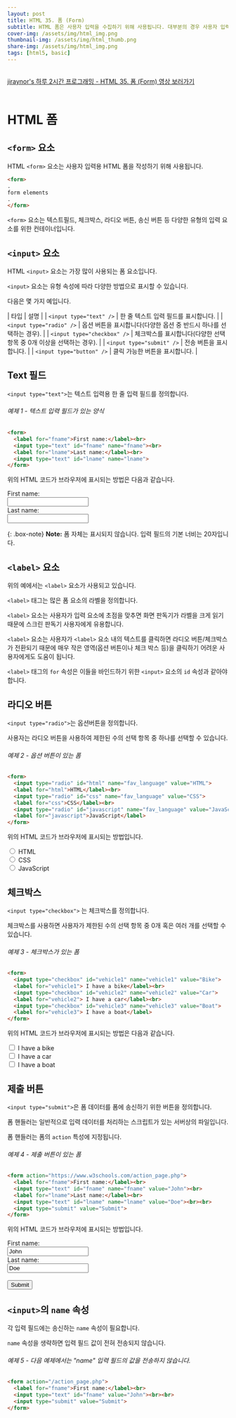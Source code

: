 ```yaml
---
layout: post
title: HTML 35. 폼 (Form)
subtitle: HTML 폼은 사용자 입력을 수집하기 위해 사용됩니다. 대부분의 경우 사용자 입력은 처리를 위해 서버로 전송됩니다.
cover-img: /assets/img/html_img.png
thumbnail-img: /assets/img/html_thumb.png
share-img: /assets/img/html_img.png
tags: [html5, basic]
---
```


<br>
<a href="https://youtu.be/9XisZbZ3lPM" target="_blank">jiraynor's 하루 2시간 프로그래밍 - HTML 35. 폼 (Form) 영상 보러가기</a>
<br>
<br>

# HTML 폼

## ```<form>``` 요소

HTML ```<form>``` 요소는 사용자 입력용 HTML 폼을 작성하기 위해 사용됩니다.

```html
<form>
.
form elements
.
</form>
```

```<form>``` 요소는 텍스트필드, 체크박스, 라디오 버튼, 송신 버튼 등 다양한 유형의 입력 요소를 위한 컨테이너입니다.

## ```<input>``` 요소

HTML ```<input>``` 요소는 가장 많이 사용되는 폼 요소입니다.

```<input>``` 요소는 유형 속성에 따라 다양한 방법으로 표시할 수 있습니다.

다음은 몇 가지 예입니다.

| 타입 | 설명 |
| ```<input type="text" />``` | 한 줄 텍스트 입력 필드를 표시합니다. |
| ```<input type="radio" />``` | 옵션 버튼을 표시합니다(다양한 옵션 중 반드시 하나를 선택하는 경우). |
| ```<input type="checkbox" />``` | 체크박스를 표시합니다(다양한 선택 항목 중 0개 이상을 선택하는 경우). |
| ```<input type="submit" />``` | 전송 버튼을 표시합니다. |
| ```<input type="button" />``` | 클릭 가능한 버튼을 표시합니다. |

## Text 필드

```<input type="text">```는 텍스트 입력용 한 줄 입력 필드를 정의합니다.

###### 예제 1 - 텍스트 입력 필드가 있는 양식

```html
<form>
  <label for="fname">First name:</label><br>
  <input type="text" id="fname" name="fname"><br>
  <label for="lname">Last name:</label><br>
  <input type="text" id="lname" name="lname">
</form>
```

위의 HTML 코드가 브라우저에 표시되는 방법은 다음과 같습니다.

<form>
  <label for="fname">First name:</label><br>
  <input type="text" id="fname" name="fname"><br>
  <label for="lname">Last name:</label><br>
  <input type="text" id="lname" name="lname">
</form>

{: .box-note}
**Note:** 폼 자체는 표시되지 않습니다. 입력 필드의 기본 너비는 20자입니다.

## ```<label>``` 요소

위의 예에서는 ```<label>``` 요소가 사용되고 있습니다.

```<label>``` 태그는 많은 폼 요소의 라벨을 정의합니다.

```<label>``` 요소는 사용자가 입력 요소에 초점을 맞추면 화면 판독기가 라벨을 크게 읽기 때문에 스크린 판독기 사용자에게 유용합니다.

```<label>``` 요소는 사용자가 ```<label>``` 요소 내의 텍스트를 클릭하면 라디오 버튼/체크박스가 전환되기 때문에 매우 작은 영역(옵션 버튼이나 체크 박스 등)을 클릭하기 어려운 사용자에게도 도움이 됩니다.

```<label>``` 태그의 ```for``` 속성은 이들을 바인드하기 위한 ```<input>``` 요소의 ```id``` 속성과 같아야 합니다.

## 라디오 버튼

```<input type="radio">```는 옵션버튼을 정의합니다.

사용자는 라디오 버튼을 사용하여 제한된 수의 선택 항목 중 하나를 선택할 수 있습니다.

###### 예제 2 - 옵션 버튼이 있는 폼

```html
<form>
  <input type="radio" id="html" name="fav_language" value="HTML">
  <label for="html">HTML</label><br>
  <input type="radio" id="css" name="fav_language" value="CSS">
  <label for="css">CSS</label><br>
  <input type="radio" id="javascript" name="fav_language" value="JavaScript">
  <label for="javascript">JavaScript</label>
</form>
```

위의 HTML 코드가 브라우저에 표시되는 방법입니다.

<form>
  <input type="radio" id="html" name="fav_language" value="HTML">
  <label for="html">HTML</label><br>
  <input type="radio" id="css" name="fav_language" value="CSS">
  <label for="css">CSS</label><br>
  <input type="radio" id="javascript" name="fav_language" value="JavaScript">
  <label for="javascript">JavaScript</label>
</form>

## 체크박스

```<input type="checkbox">``` 는 체크박스를 정의합니다.

체크박스를 사용하면 사용자가 제한된 수의 선택 항목 중 0개 혹은 여러 개를 선택할 수 있습니다.

###### 예제 3 - 체크박스가 있는 폼

```html
<form>
  <input type="checkbox" id="vehicle1" name="vehicle1" value="Bike">
  <label for="vehicle1"> I have a bike</label><br>
  <input type="checkbox" id="vehicle2" name="vehicle2" value="Car">
  <label for="vehicle2"> I have a car</label><br>
  <input type="checkbox" id="vehicle3" name="vehicle3" value="Boat">
  <label for="vehicle3"> I have a boat</label>
</form>
```

위의 HTML 코드가 브라우저에 표시되는 방법은 다음과 같습니다.

<form>
  <input type="checkbox" id="vehicle1" name="vehicle1" value="Bike">
  <label for="vehicle1"> I have a bike</label><br>
  <input type="checkbox" id="vehicle2" name="vehicle2" value="Car">
  <label for="vehicle2"> I have a car</label><br>
  <input type="checkbox" id="vehicle3" name="vehicle3" value="Boat">
  <label for="vehicle3"> I have a boat</label>
</form>

## 제출 버튼

```<input type="submit">```은 폼 데이터를 폼에 송신하기 위한 버튼을 정의합니다.

폼 핸들러는 일반적으로 입력 데이터를 처리하는 스크립트가 있는 서버상의 파일입니다.

폼 핸들러는 폼의 ```action``` 특성에 지정됩니다.

###### 예제 4 - 제출 버튼이 있는 폼

```html
<form action="https://www.w3schools.com/action_page.php">
  <label for="fname">First name:</label><br>
  <input type="text" id="fname" name="fname" value="John"><br>
  <label for="lname">Last name:</label><br>
  <input type="text" id="lname" name="lname" value="Doe"><br><br>
  <input type="submit" value="Submit">
</form>
```

위의 HTML 코드가 브라우저에 표시되는 방법입니다.

<form action="https://www.w3schools.com/action_page.php">
  <label for="fname">First name:</label><br>
  <input type="text" id="fname" name="fname" value="John"><br>
  <label for="lname">Last name:</label><br>
  <input type="text" id="lname" name="lname" value="Doe"><br><br>
  <input type="submit" value="Submit">
</form>

## ```<input>```의 ```name``` 속성

각 입력 필드에는 송신하는 ```name``` 속성이 필요합니다.

```name``` 속성을 생략하면 입력 필드 값이 전혀 전송되지 않습니다.

###### 예제 5 - 다음 예제에서는 "name" 입력 필드의 값을 전송하지 않습니다.

```html
<form action="/action_page.php">
  <label for="fname">First name:</label><br>
  <input type="text" id="fname" value="John"><br><br>
  <input type="submit" value="Submit">
</form>
```

